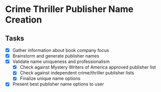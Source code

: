 # Crime Thriller Publisher Name Creation

## Tasks
- [x] Gather information about book company focus
- [x] Brainstorm and generate publisher names
- [x] Validate name uniqueness and professionalism
  - [x] Check against Mystery Writers of America approved publisher list
  - [x] Check against independent crime/thriller publisher lists
  - [x] Finalize unique name options
- [x] Present best publisher name options to user
